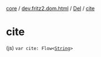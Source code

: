 [core](../../index.md) / [dev.fritz2.dom.html](../index.md) / [Del](index.md) / [cite](./cite.md)

# cite

(js) `var cite: Flow<`[`String`](https://kotlinlang.org/api/latest/jvm/stdlib/kotlin/-string/index.html)`>`